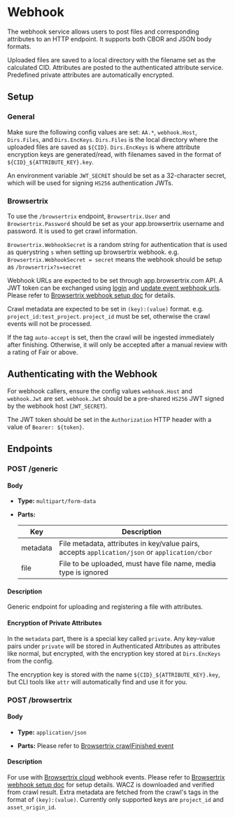 # Webhook

The webhook service allows users to post files and corresponding attributes to an HTTP endpoint. It supports both CBOR and JSON body formats.

Uploaded files are saved to a local directory with the filename set as the calculated CID. Attributes are posted to the authenticated attribute service. Predefined private attributes are automatically encrypted.

## Setup

### General

Make sure the following config values are set: `AA.*`, `webhook.Host`, `Dirs.Files`, and `Dirs.EncKeys`. `Dirs.Files` is the local directory where the uploaded files are saved as `${CID}`. `Dirs.EncKeys` is where attribute encryption keys are generated/read, with filenames saved in the format of `${CID}_${ATTRIBUTE_KEY}.key`.

An environment variable `JWT_SECRET` should be set as a 32-character secret, which will be used for signing `HS256` authentication JWTs.

### Browsertrix

To use the `/browsertrix` endpoint, `Browsertrix.User` and `Browsertrix.Password` should be set as your app.browsertrix username and password. It is used to get crawl information.

`Browsertrix.WebhookSecret` is a random string for authentication that is used as querystring `s` when setting up browsertrix webhook. e.g. `Browsertrix.WebhookSecret = secret` means the webhook should be setup as `/browsertrix?s=secret`

Webhook URLs are expected to be set through app.browsertrix.com API. A JWT token can be exchanged using [login](https://app.browsertrix.com/api/redoc#tag/auth/operation/login_api_auth_jwt_login_post) and [update event webhook urls](https://app.browsertrix.com/api/redoc#tag/organizations/operation/update_event_webhook_urls_api_orgs__oid__event_webhook_urls_post). Please refer to [Browsertrix webhook setup doc](./browsertrix.md) for details.

Crawl metadata are expected to be set in `(key):(value)` format. e.g. `project_id:test_project`. `project_id` must be set, otherwise the crawl events will not be processed.

If the tag `auto-accept` is set, then the crawl will be ingested immediately after finishing. Otherwise, it will only be accepted after a manual review with a rating of Fair or above.

## Authenticating with the Webhook

For webhook callers, ensure the config values `webhook.Host` and `webhook.Jwt` are set. `webhook.Jwt` should be a pre-shared `HS256` JWT signed by the webhook host (`JWT_SECRET`).

The JWT token should be set in the `Authorization` HTTP header with a value of `Bearer: ${token}`.

## Endpoints

### POST /generic

#### Body

- **Type:** `multipart/form-data`

- **Parts:**

  | Key      | Description                                                                                    |
  | -------- | ---------------------------------------------------------------------------------------------- |
  | metadata | File metadata, attributes in key/value pairs, accepts `application/json` or `application/cbor` |
  | file     | File to be uploaded, must have file name, media type is ignored                                |

#### Description

Generic endpoint for uploading and registering a file with attributes.

#### Encryption of Private Attributes

In the `metadata` part, there is a special key called `private`. Any key-value pairs under `private` will be stored in Authenticated Attributes as attributes like normal, but encrypted, with the encryption key stored at `Dirs.EncKeys` from the config.

The encryption key is stored with the name `${CID}_${ATTRIBUTE_KEY}.key`, but CLI tools like `attr` will automatically find and use it for you.

### POST /browsertrix

#### Body

- **Type:** `application/json`

- **Parts:**
  Please refer to [Browsertrix crawlFinished event](https://app.browsertrix.com/api/redoc#operation/crawl_finishedcrawlFinished_post)

#### Description

For use with [Browsertrix cloud](https://app.browsertrix.com) webhook events. Please refer to [Browsertrix webhook setup doc](./browsertrix.md) for setup details. WACZ is downloaded and verified from crawl result. Extra metadata are fetched from the crawl's tags in the format of `(key):(value)`. Currently only supported keys are `project_id` and `asset_origin_id`.
